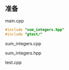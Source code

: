 ## 准备

main.cpp

```cpp
#include "sum_integers.hpp"
#include "gtest/"


```

sum_integers.cpp

sum_integers.hpp

test.cpp

